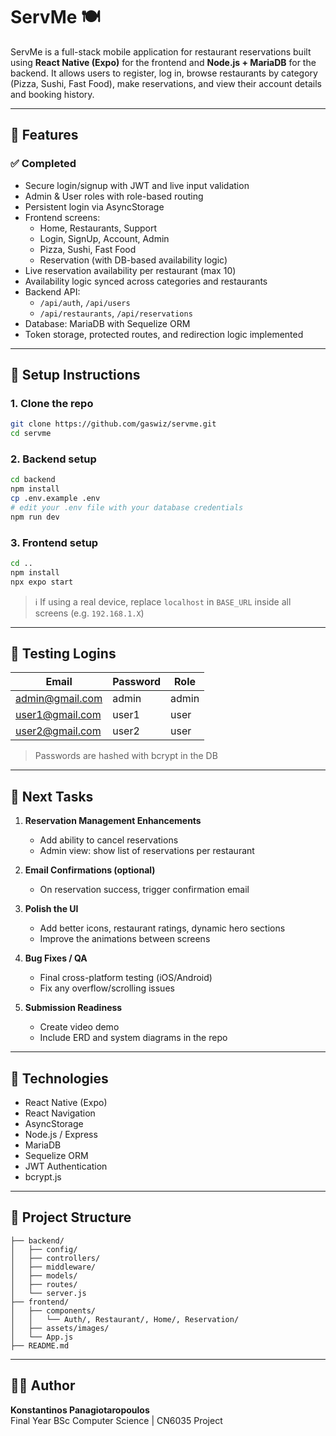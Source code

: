 # ServMe 🍽️

ServMe is a full-stack mobile application for restaurant reservations built using **React Native (Expo)** for the frontend and **Node.js + MariaDB** for the backend. It allows users to register, log in, browse restaurants by category (Pizza, Sushi, Fast Food), make reservations, and view their account details and booking history.

---

## 🔧 Features

### ✅ Completed
- Secure login/signup with JWT and live input validation
- Admin & User roles with role-based routing
- Persistent login via AsyncStorage
- Frontend screens:
  - Home, Restaurants, Support
  - Login, SignUp, Account, Admin
  - Pizza, Sushi, Fast Food
  - Reservation (with DB-based availability logic)
- Live reservation availability per restaurant (max 10)
- Availability logic synced across categories and restaurants
- Backend API:
  - `/api/auth`, `/api/users`
  - `/api/restaurants`, `/api/reservations`
- Database: MariaDB with Sequelize ORM
- Token storage, protected routes, and redirection logic implemented

---

## 🔨 Setup Instructions

### 1. Clone the repo

```bash
git clone https://github.com/gaswiz/servme.git
cd servme
```

### 2. Backend setup

```bash
cd backend
npm install
cp .env.example .env
# edit your .env file with your database credentials
npm run dev
```

### 3. Frontend setup

```bash
cd ..
npm install
npx expo start
```

> ℹ️ If using a real device, replace `localhost` in `BASE_URL` inside all screens (e.g. `192.168.1.X`)

---

## 🧪 Testing Logins

| Email              | Password | Role   |
|-------------------|----------|--------|
| admin@gmail.com    | admin    | admin  |
| user1@gmail.com    | user1    | user   |
| user2@gmail.com    | user2    | user   |

> Passwords are hashed with bcrypt in the DB

---

## 📌 Next Tasks

1. **Reservation Management Enhancements**  
   - Add ability to cancel reservations  
   - Admin view: show list of reservations per restaurant

2. **Email Confirmations (optional)**  
   - On reservation success, trigger confirmation email

3. **Polish the UI**  
   - Add better icons, restaurant ratings, dynamic hero sections  
   - Improve the animations between screens

4. **Bug Fixes / QA**  
   - Final cross-platform testing (iOS/Android)
   - Fix any overflow/scrolling issues

5. **Submission Readiness**
   - Create video demo
   - Include ERD and system diagrams in the repo

---

## 🧠 Technologies

- React Native (Expo)
- React Navigation
- AsyncStorage
- Node.js / Express
- MariaDB
- Sequelize ORM
- JWT Authentication
- bcrypt.js

---

## 📁 Project Structure

```
├── backend/
│   ├── config/
│   ├── controllers/
│   ├── middleware/
│   ├── models/
│   ├── routes/
│   └── server.js
├── frontend/
│   ├── components/
│   │   └── Auth/, Restaurant/, Home/, Reservation/
│   ├── assets/images/
│   └── App.js
├── README.md
```

---

## 👨‍💻 Author

**Konstantinos Panagiotaropoulos**  
Final Year BSc Computer Science | CN6035 Project
